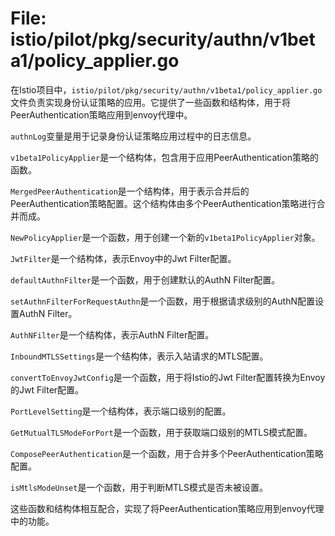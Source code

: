 # File: istio/pilot/pkg/security/authn/v1beta1/policy_applier.go

在Istio项目中，`istio/pilot/pkg/security/authn/v1beta1/policy_applier.go`文件负责实现身份认证策略的应用。它提供了一些函数和结构体，用于将PeerAuthentication策略应用到envoy代理中。

`authnLog`变量是用于记录身份认证策略应用过程中的日志信息。

`v1beta1PolicyApplier`是一个结构体，包含用于应用PeerAuthentication策略的函数。

`MergedPeerAuthentication`是一个结构体，用于表示合并后的PeerAuthentication策略配置。这个结构体由多个PeerAuthentication策略进行合并而成。

`NewPolicyApplier`是一个函数，用于创建一个新的`v1beta1PolicyApplier`对象。

`JwtFilter`是一个结构体，表示Envoy中的Jwt Filter配置。

`defaultAuthnFilter`是一个函数，用于创建默认的AuthN Filter配置。

`setAuthnFilterForRequestAuthn`是一个函数，用于根据请求级别的AuthN配置设置AuthN Filter。

`AuthNFilter`是一个结构体，表示AuthN Filter配置。

`InboundMTLSSettings`是一个结构体，表示入站请求的MTLS配置。

`convertToEnvoyJwtConfig`是一个函数，用于将Istio的Jwt Filter配置转换为Envoy的Jwt Filter配置。

`PortLevelSetting`是一个结构体，表示端口级别的配置。

`GetMutualTLSModeForPort`是一个函数，用于获取端口级别的MTLS模式配置。

`ComposePeerAuthentication`是一个函数，用于合并多个PeerAuthentication策略配置。

`isMtlsModeUnset`是一个函数，用于判断MTLS模式是否未被设置。

这些函数和结构体相互配合，实现了将PeerAuthentication策略应用到envoy代理中的功能。

